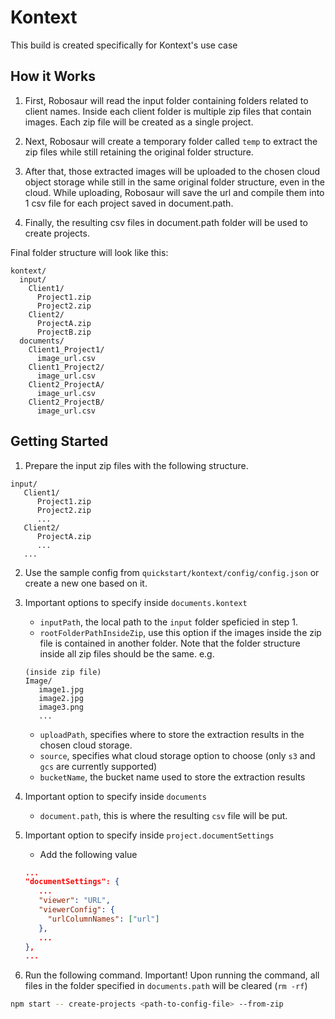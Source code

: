 # Kontext

This build is created specifically for Kontext's use case

## How it Works

1. First, Robosaur will read the input folder containing folders related to client names. Inside each client folder is multiple zip files that contain images. Each zip file will be created as a single project.

2. Next, Robosaur will create a temporary folder called `temp` to extract the zip files while still retaining the original folder structure.

3. After that, those extracted images will be uploaded to the chosen cloud object storage while still in the same original folder structure, even in the cloud. While uploading, Robosaur will save the url and compile them into 1 csv file for each project saved in document.path.

4. Finally, the resulting csv files in document.path folder will be used to create projects.

Final folder structure will look like this:

```
kontext/
  input/
    Client1/
      Project1.zip
      Project2.zip
    Client2/
      ProjectA.zip
      ProjectB.zip
  documents/
    Client1_Project1/
      image_url.csv
    Client1_Project2/
      image_url.csv
    Client2_ProjectA/
      image_url.csv
    Client2_ProjectB/
      image_url.csv
```

## Getting Started

1. Prepare the input zip files with the following structure.

```
input/
   Client1/
      Project1.zip
      Project2.zip
      ...
   Client2/
      ProjectA.zip
      ...
   ...
```

2. Use the sample config from `quickstart/kontext/config/config.json` or create a new one based on it.

3. Important options to specify inside `documents.kontext`

   - `inputPath`, the local path to the `input` folder speficied in step 1.
   - `rootFolderPathInsideZip`, use this option if the images inside the zip file is contained in another folder. Note that the folder structure inside all zip files should be the same. e.g.

   ```
   (inside zip file)
   Image/
      image1.jpg
      image2.jpg
      image3.png
      ...
   ```

   - `uploadPath`, specifies where to store the extraction results in the chosen cloud storage.
   - `source`, specifies what cloud storage option to choose (only `s3` and `gcs` are currently supported)
   - `bucketName`, the bucket name used to store the extraction results

4. Important option to specify inside `documents`

   - `document.path`, this is where the resulting `csv` file will be put.

5. Important option to specify inside `project.documentSettings`

   - Add the following value

   ```json
   ...
   "documentSettings": {
      ...
      "viewer": "URL",
      "viewerConfig": {
        "urlColumnNames": ["url"]
      },
      ...
   },
   ...
   ```

6. Run the following command. Important! Upon running the command, all files in the folder specified in `documents.path` will be cleared (`rm -rf`)

```bash
npm start -- create-projects <path-to-config-file> --from-zip
```
